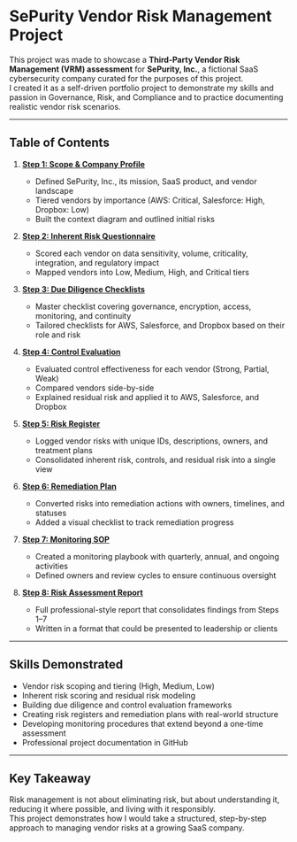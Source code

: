 # SePurity Vendor Risk Management Project

This project was made to showcase a **Third-Party Vendor Risk Management (VRM) assessment** for **SePurity, Inc.**, a fictional SaaS cybersecurity company curated for the purposes of this project.  
I created it as a self-driven portfolio project to demonstrate my skills and passion in Governance, Risk, and Compliance and to practice documenting realistic vendor risk scenarios.

---

## Table of Contents

1. **[Step 1: Scope & Company Profile](01_scope/CompanyProfile.md)**  
   - Defined SePurity, Inc., its mission, SaaS product, and vendor landscape  
   - Tiered vendors by importance (AWS: Critical, Salesforce: High, Dropbox: Low)  
   - Built the context diagram and outlined initial risks  

2. **[Step 2: Inherent Risk Questionnaire](02_inherent_risk/IRQ.md)**  
   - Scored each vendor on data sensitivity, volume, criticality, integration, and regulatory impact  
   - Mapped vendors into Low, Medium, High, and Critical tiers  

3. **[Step 3: Due Diligence Checklists](03_due_diligence/DDQ.md)**  
   - Master checklist covering governance, encryption, access, monitoring, and continuity  
   - Tailored checklists for AWS, Salesforce, and Dropbox based on their role and risk  

4. **[Step 4: Control Evaluation](04_control_evaluation/Control_Evaluation.md)**  
   - Evaluated control effectiveness for each vendor (Strong, Partial, Weak)  
   - Compared vendors side-by-side  
   - Explained residual risk and applied it to AWS, Salesforce, and Dropbox  

5. **[Step 5: Risk Register](05_risk_register/Risk_Register.md)**  
   - Logged vendor risks with unique IDs, descriptions, owners, and treatment plans  
   - Consolidated inherent risk, controls, and residual risk into a single view  

6. **[Step 6: Remediation Plan](06_remediation_plan/Remediation_Plan.md)**  
   - Converted risks into remediation actions with owners, timelines, and statuses  
   - Added a visual checklist to track remediation progress  

7. **[Step 7: Monitoring SOP](07_monitoring_sop/Monitoring_SOP.md)**  
   - Created a monitoring playbook with quarterly, annual, and ongoing activities  
   - Defined owners and review cycles to ensure continuous oversight  

8. **[Step 8: Risk Assessment Report](08_risk_assessment_report/Risk_Assessment_Report.md)**  
   - Full professional-style report that consolidates findings from Steps 1–7  
   - Written in a format that could be presented to leadership or clients  
---

## Skills Demonstrated
- Vendor risk scoping and tiering (High, Medium, Low)  
- Inherent risk scoring and residual risk modeling  
- Building due diligence and control evaluation frameworks  
- Creating risk registers and remediation plans with real-world structure  
- Developing monitoring procedures that extend beyond a one-time assessment  
- Professional project documentation in GitHub  

---

## Key Takeaway

Risk management is not about eliminating risk, but about understanding it, reducing it where possible, and living with it responsibly.  
This project demonstrates how I would take a structured, step-by-step approach to managing vendor risks at a growing SaaS company.  


